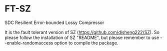 # FT-SZ
SDC Resilient Error-bounded Lossy Compressor




It is the fault tolerant version of SZ (https://github.com/disheng222/SZ).
So please follow the installation of SZ "README", but please remember to use --enable-randomaccess option to compile the package.
